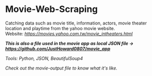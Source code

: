 ﻿# Movie-Web-Scraping
 
 Catching data such as movie title, information, actors, movie theater location and playtime from the yahoo movie website. <br>
 Website: <em>https://movies.yahoo.com.tw/movie_intheaters.html<em> <br>
 
 ***This is also a file used in the movie app as local JSON file -> <em>https://github.com/JustHoward0807/movie_app<em>***
 
 Tools: Python, JSON, BeautifulSoup4
  
 Check out the movie-output file to know what it's like.
 
 
